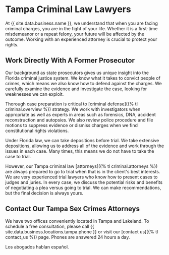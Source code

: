 # Tampa Criminal Law Lawyers

At {{ site.data.business.name }}, we understand that when you are facing criminal charges, you are in the fight of your life. Whether it is a first-time misdemeanor or a repeat felony, your future will be affected by the outcome. Working with an experienced attorney is crucial to protect your rights.

## Work Directly With A Former Prosecutor

Our background as state prosecutors gives us unique insight into the Florida criminal justice system. We know what it takes to convict people of crimes, which means we also know how to defend against the charges. We carefully examine the evidence and investigate the case, looking for weaknesses we can exploit.

Thorough case preparation is critical to [criminal defense]({% tl criminal.overview %}) strategy. We work with investigators when appropriate as well as experts in areas such as forensics, DNA, accident reconstruction and autopsies. We also review police procedure and file motions to suppress evidence or dismiss charges when we find constitutional rights violations.

Under Florida law, we can take depositions before trial. We take extensive depositions, allowing us to address all of the evidence and work through the issues in each case. Many times, this means we do not have to take the case to trial.

However, our Tampa criminal law [attorneys]({% tl criminal.attorneys %}) are always prepared to go to trial when that is in the client's best interests. We are very experienced trial lawyers who know how to present cases to judges and juries. In every case, we discuss the potential risks and benefits of negotiating a plea versus going to trial. We can make recommendations, but the final decision is always yours.

## Contact Our Tampa Sex Crimes Attorneys

We have two offices conveniently located in Tampa and Lakeland.
To schedule a free consultation, please call {{ site.data.business.locations.tampa.phone }} or visit our [contact us]({% tl contact_us %}) page.
Phones are answered 24 hours a day.

Los abogados hablan español.
